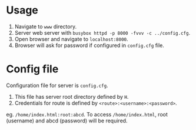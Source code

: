 # Usage

1. Navigate to `www` directory.
2. Server web server with `busybox httpd -p 8000 -fvvv -c ../config.cfg`.
3. Open browser and navigate to `localhost:8000`.
4. Browser will ask for password if configured in `config.cfg` file.

# Config file

Configuration file for server is `config.cfg`.

1. This file has server root directory defined by `H`.
2. Credentials for route is defined by `<route>:<username>:<password>`.

eg. `/home/index.html:root:abcd`. To access `/home/index.html`, root (username) and abcd (password) will be required.

